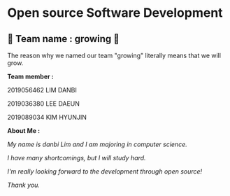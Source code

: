 # Open source Software Development
## :deciduous_tree: Team name : growing :deciduous_tree:

The reason why we named our team "growing" literally means that we will grow.


**Team member :**

2019056462 LIM DANBI

2019036380 LEE DAEUN

2019089034 KIM HYUNJIN


**About Me :**

_My name is danbi Lim and I am majoring in computer science._

_I have many shortcomings, but I will study hard._

_I'm really looking forward to the development through open source!_

_Thank you._
